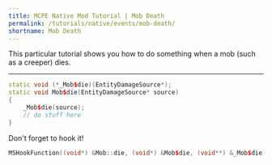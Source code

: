 ```yaml
---
title: MCPE Native Mod Tutorial | Mob Death
permalink: /tutorials/native/events/mob-death/
shortname: Mob Death
---
```

This particular tutorial shows you how to do something when a mob (such as a creeper) dies.

---

```cpp
static void (*_Mob$die)(EntityDamageSource*);
static void Mob$die(EntityDamageSource* source)
{
	_Mob$die(source);
	// do stuff here
}
```

Don't forget to hook it!

```cpp
MSHookFunction((void*) &Mob::die, (void*) &Mob$die, (void**) &_Mob$die);
```
